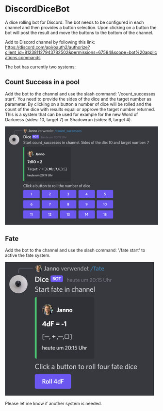 # DiscordDiceBot

A dice rolling bot for Discord. The bot needs to be configured in each channel and then provides a button selection.
Upon clicking on a button the bot will post the result and move the buttons to the bottom of the channel.

Add to Discord channel by following this link:
https://discord.com/api/oauth2/authorize?client_id=812381127943782502&permissions=67584&scope=bot%20applications.commands

The bot has currently two systems:

## Count Success in a pool

Add the bot to the channel and use the slash command: '/count_successes start'. You need to provide the sides of the dice and the
target number as parameter. By clicking on a button a number of dice will be rolled and the count of the dice with
results equal or approve the target number returned. This is a system that can be used for example for the new Word of
Darkness (sides: 10, target 7) or Shadowrun (sides: 6, target 4).

![count_success_example.png](count_success_example.png)

## Fate

Add the bot to the channel and use the slash command: '/fate start' to active the fate system.

![fate_example.png](fate_example.png)

Please let me know if another system is needed.
